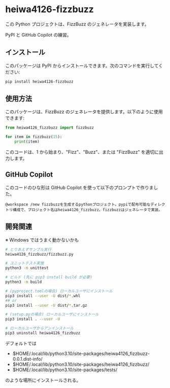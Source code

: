 # heiwa4126-fizzbuzz

この Python プロジェクトは、FizzBuzz のジェネレータを実装します。

PyPI と GitHub Copilot の練習。

## インストール

このパッケージは PyPI からインストールできます。次のコマンドを実行してください:

```sh
pip install heiwa4126-fizzbuzz
```

## 使用方法

このパッケージは、FizzBuzz のジェネレータを提供します。以下のように使用できます:

```python
from heiwa4126_fizzbuzz import fizzbuzz

for item in fizzbuzz(15):
    print(item)
```

このコードは、1 から始まり、"Fizz"、"Buzz"、または "FizzBuzz" を適切に出力します。

## GitHub Copilot

このコードのひな形は GitHub Copilot を使って以下のプロンプトで作りました。

```console
@workspace /new fizzbuzzを生成するpythonプロジェクト。pypiで配布可能なディレクトリ構成で、プロジェクト名はheiwa4126_fizzbuzz。fizzbuzzはジェネレータで実装。
```

## 開発関連

※ Windows ではうまく動かないかも

```sh
# とりあえずサンプル実行
heiwa4126_fizzbuzz/fizzbuzz.py

# ユニットテスト実施
python3 -m unittest

# ビルド (先に pip3 install build が必要)
python3 -m build

# (pyproject.tomlの場合) ローカルユーザにインストール
pip3 install --user -U dist/*.whl
## or
pip3 install --user -U dist/*.tar.gz

# (setup.pyの場合) ローカルユーザにインストール
pip3 install . --user -U

# ローカルユーザからアンインストール
pip3 uninstall heiwa4126_fizzbuzz
```

デフォルトでは

- $HOME/.local/lib/python3.10/site-packages/heiwa4126_fizzbuzz-0.0.1.dist-info/
- $HOME/.local/lib/python3.10/site-packages/heiwa4126_fizzbuzz/
- $HOME/.local/lib/python3.10/site-packages/tests/

のような場所にインストールされる。

